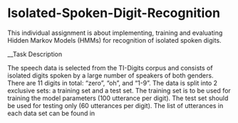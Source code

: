 # Isolated-Spoken-Digit-Recognition
This individual assignment is about implementing, training and evaluating Hidden Markov Models (HMMs) for recognition of isolated spoken digits.


__Task Description

The speech data is selected from the TI-Digits corpus and consists of isolated digits spoken by a large number of speakers of both genders. There are 11 digits in total: “zero”, “oh”, and “1-9”. The data is split into 2 exclusive sets: a training set and a test set. The training set is to be used for training the model parameters (100 utterance per digit). The test set should be used for testing only (60 utterances per digit). The list of utterances in each data set can be found in
